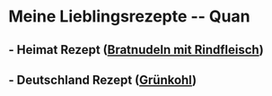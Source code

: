 
# Meine Lieblingsrezepte -- Quan

## - Heimat Rezept ([Bratnudeln mit Rindfleisch](./heimat.md))

## - Deutschland Rezept ([Grünkohl](./deutschland.md))